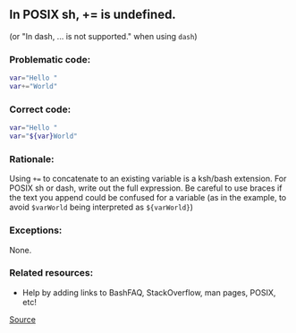 ## In POSIX sh, += is undefined.

(or "In dash, ... is not supported." when using `dash`)

### Problematic code:

```sh
var="Hello "
var+="World"
```

### Correct code:

```sh
var="Hello "
var="${var}World"
```

### Rationale:

Using `+=` to concatenate to an existing variable is a ksh/bash extension. For POSIX sh or dash, write out the full expression. Be careful to use braces if the text you append could be confused for a variable (as in the example, to avoid `$varWorld` being interpreted as `${varWorld}`)  

### Exceptions:

None.

### Related resources:

* Help by adding links to BashFAQ, StackOverflow, man pages, POSIX, etc!

[Source](https://github.com/koalaman/shellcheck/wiki/SC3024)

